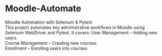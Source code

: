 # Moodle-Automate
Moodle Automation with Selenium &amp; Pytest  
This project automates key administrative workflows in Moodle using Selenium WebDriver and Pytest. 
It covers:  User Management – 
             Adding new users.  
             Course Management – 
             Creating new courses.  
             Enrollment – Enrolling users into courses.
